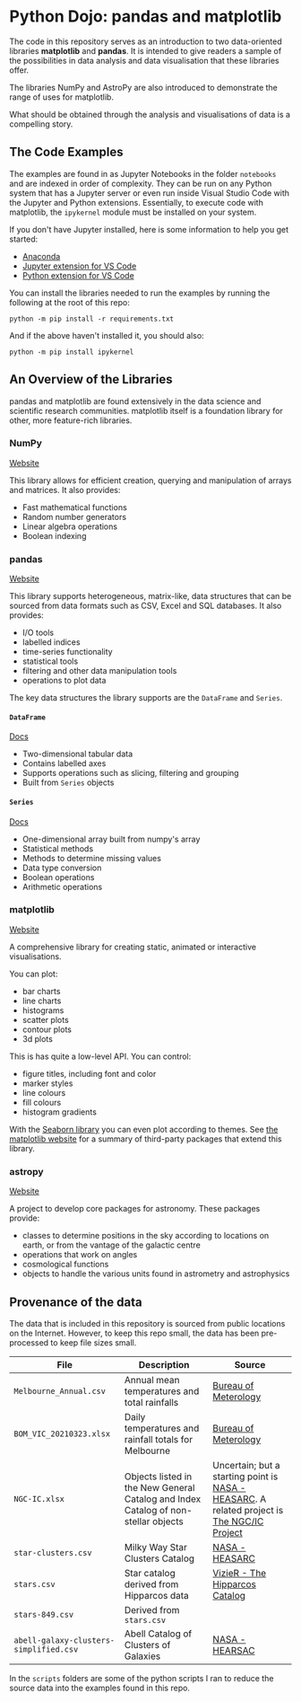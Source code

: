 # Python Dojo: pandas and matplotlib

The code in this repository serves as an introduction to two data-oriented libraries **matplotlib** and **pandas**. It is intended to give readers a sample of the possibilities in data analysis and data visualisation that these libraries offer.

The libraries NumPy and AstroPy are also introduced to demonstrate the range of uses for matplotlib.

What should be obtained through the analysis and visualisations of data is a compelling story.

## The Code Examples

The examples are found in as Jupyter Notebooks in the folder `notebooks` and are indexed in order of complexity. They can be run on any Python system that has a Jupyter server or even run inside Visual Studio Code with the Jupyter and Python extensions. Essentially, to execute code with matplotlib, the `ipykernel` module must be installed on your system.

If you don't have Jupyter installed, here is some information to help you get started:

- [Anaconda](https://www.anaconda.com/products/individual)
- [Jupyter extension for VS Code](https://marketplace.visualstudio.com/items?itemName=ms-toolsai.jupyter)
- [Python extension for VS Code](https://marketplace.visualstudio.com/items?itemName=ms-python.python)

You can install the libraries needed to run the examples by running the following at the root of this repo:

```
python -m pip install -r requirements.txt
```

And if the above haven't installed it, you should also:

```
python -m pip install ipykernel
```

## An Overview of the Libraries

pandas and matplotlib are found extensively in the data science and scientific research communities. matplotlib itself is a foundation library for other, more feature-rich libraries.

### NumPy

[Website](https://numpy.org/)

This library allows for efficient creation, querying and manipulation of arrays and matrices. It also provides:

- Fast mathematical functions
- Random number generators
- Linear algebra operations
- Boolean indexing

### pandas

[Website](https://pandas.pydata.org/)

This library supports heterogeneous, matrix-like, data structures that can be sourced from data formats such as CSV, Excel and SQL databases. It also provides:

- I/O tools
- labelled indices
- time-series functionality
- statistical tools
- filtering and other data manipulation tools
- operations to plot data

The key data structures the library supports are the `DataFrame` and `Series`.

#### `DataFrame`

[Docs](https://pandas.pydata.org/docs/reference/api/pandas.DataFrame.html)

- Two-dimensional tabular data
- Contains labelled axes
- Supports operations such as slicing, filtering and grouping
- Built from `Series` objects

#### `Series`

[Docs](https://pandas.pydata.org/docs/reference/api/pandas.Series.html)

- One-dimensional array built from numpy's array
- Statistical methods
- Methods to determine missing values
- Data type conversion
- Boolean operations
- Arithmetic operations

### matplotlib

[Website](https://matplotlib.org/stable/index.html)

A comprehensive library for creating static, animated or interactive visualisations.

You can plot:

- bar charts
- line charts
- histograms
- scatter plots
- contour plots
- 3d plots

This is has quite a low-level API. You can control:

- figure titles, including font and color
- marker styles
- line colours
- fill colours
- histogram gradients

With the [Seaborn library](https://seaborn.pydata.org/) you can even plot according to themes. See [the matplotlib website](https://matplotlib.org/stable/thirdpartypackages/index.html) for a summary of third-party packages that extend this library.

### astropy

[Website](https://www.astropy.org/)

A project to develop core packages for astronomy. These packages provide:

- classes to determine positions in the sky according to locations on earth, or from the vantage of the galactic centre
- operations that work on angles
- cosmological functions
- objects to handle the various units found in astrometry and astrophysics

## Provenance of the data

The data that is included in this repository is sourced from public locations on the Internet. However, to keep this repo small, the data has been pre-processed to keep file sizes small.

| File | Description | Source |
| --- | --- | --- |
| `Melbourne_Annual.csv` | Annual mean temperatures and total rainfalls | [Bureau of Meterology](https://www.bom.gov.au/climate/data/) |
| `BOM_VIC_20210323.xlsx` | Daily temperatures and rainfall totals for Melbourne | [Bureau of Meterology](https://www.bom.gov.au/climate/data/) |
| `NGC-IC.xlsx` | Objects listed in the New General Catalog and Index Catalog of non-stellar objects | Uncertain; but a starting point is [NASA - HEASARC](https://heasarc.gsfc.nasa.gov/W3Browse/all/ngc2000.html). A related project is [The NGC/IC Project](http://ngcicproject.observers.org) |
| `star-clusters.csv` | Milky Way Star Clusters Catalog | [NASA - HEASARC](https://heasarc.gsfc.nasa.gov/W3Browse/all/mwsc.html) |
| `stars.csv` | Star catalog derived from Hipparcos data | [VizieR - The Hipparcos Catalog](http://cdsarc.unistra.fr/viz-bin/cat/I/239) |
| `stars-849.csv` | Derived from `stars.csv` | |
| `abell-galaxy-clusters-simplified.csv` | Abell Catalog of Clusters of Galaxies | [NASA - HEARSAC](https://heasarc.gsfc.nasa.gov/W3Browse/all/abell.html) |

In the `scripts` folders are some of the python scripts I ran to reduce the source data into the examples found in this repo.
